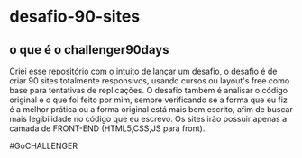 # desafio-90-sites
## o que é o challenger90days

Criei esse repositório com o intuito de lançar um desafio, o desafio é de criar 90 sites totalmente responsivos, usando cursos ou layout's free como base para tentativas de replicações. O desafio também é analisar o código original e o que foi feito por mim, sempre verificando se a forma que eu fiz é a melhor prática ou a forma original está mais bem escrito, afim de buscar mais legibilidade no código que eu escrevo. Os sites irão possuir apenas a camada de FRONT-END (HTML5,CSS,JS para front).

#GoCHALLENGER
